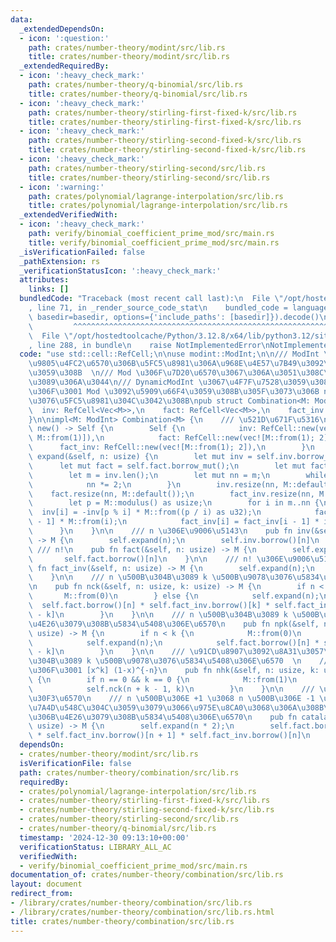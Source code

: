 ```yaml
---
data:
  _extendedDependsOn:
  - icon: ':question:'
    path: crates/number-theory/modint/src/lib.rs
    title: crates/number-theory/modint/src/lib.rs
  _extendedRequiredBy:
  - icon: ':heavy_check_mark:'
    path: crates/number-theory/q-binomial/src/lib.rs
    title: crates/number-theory/q-binomial/src/lib.rs
  - icon: ':heavy_check_mark:'
    path: crates/number-theory/stirling-first-fixed-k/src/lib.rs
    title: crates/number-theory/stirling-first-fixed-k/src/lib.rs
  - icon: ':heavy_check_mark:'
    path: crates/number-theory/stirling-second-fixed-k/src/lib.rs
    title: crates/number-theory/stirling-second-fixed-k/src/lib.rs
  - icon: ':heavy_check_mark:'
    path: crates/number-theory/stirling-second/src/lib.rs
    title: crates/number-theory/stirling-second/src/lib.rs
  - icon: ':warning:'
    path: crates/polynomial/lagrange-interpolation/src/lib.rs
    title: crates/polynomial/lagrange-interpolation/src/lib.rs
  _extendedVerifiedWith:
  - icon: ':heavy_check_mark:'
    path: verify/binomial_coefficient_prime_mod/src/main.rs
    title: verify/binomial_coefficient_prime_mod/src/main.rs
  _isVerificationFailed: false
  _pathExtension: rs
  _verificationStatusIcon: ':heavy_check_mark:'
  attributes:
    links: []
  bundledCode: "Traceback (most recent call last):\n  File \"/opt/hostedtoolcache/Python/3.12.8/x64/lib/python3.12/site-packages/onlinejudge_verify/documentation/build.py\"\
    , line 71, in _render_source_code_stat\n    bundled_code = language.bundle(stat.path,\
    \ basedir=basedir, options={'include_paths': [basedir]}).decode()\n          \
    \         ^^^^^^^^^^^^^^^^^^^^^^^^^^^^^^^^^^^^^^^^^^^^^^^^^^^^^^^^^^^^^^^^^^^^^^^^^^^^^^^^^\n\
    \  File \"/opt/hostedtoolcache/Python/3.12.8/x64/lib/python3.12/site-packages/onlinejudge_verify/languages/rust.py\"\
    , line 288, in bundle\n    raise NotImplementedError\nNotImplementedError\n"
  code: "use std::cell::RefCell;\n\nuse modint::ModInt;\n\n/// ModInt \u3067\u4E8C\
    \u9805\u4FC2\u6570\u306B\u5FC5\u8981\u306A\u968E\u4E57\u7B49\u3092\u8A08\u7B97\
    \u3059\u308B  \n/// Mod \u306F\u7D20\u6570\u3067\u306A\u3051\u308C\u3070\u306A\
    \u3089\u306A\u3044\n/// DynamicModInt \u3067\u4F7F\u7528\u3059\u308B\u5834\u5408\
    \u306F\u3001 Mod \u3092\u5909\u66F4\u3059\u308B\u305F\u3073\u306B new \u3092\u547C\
    \u3076\u5FC5\u8981\u304C\u3042\u308B\npub struct Combination<M: ModInt> {\n  \
    \  inv: RefCell<Vec<M>>,\n    fact: RefCell<Vec<M>>,\n    fact_inv: RefCell<Vec<M>>,\n\
    }\n\nimpl<M: ModInt> Combination<M> {\n    /// \u521D\u671F\u5316\n    pub fn\
    \ new() -> Self {\n        Self {\n            inv: RefCell::new(vec![M::from(0),\
    \ M::from(1)]),\n            fact: RefCell::new(vec![M::from(1); 2]),\n      \
    \      fact_inv: RefCell::new(vec![M::from(1); 2]),\n        }\n    }\n\n    fn\
    \ expand(&self, n: usize) {\n        let mut inv = self.inv.borrow_mut();\n  \
    \      let mut fact = self.fact.borrow_mut();\n        let mut fact_inv = self.fact_inv.borrow_mut();\n\
    \        let m = inv.len();\n        let mut nn = m;\n        while nn <= n {\n\
    \            nn *= 2;\n        }\n        inv.resize(nn, M::default());\n    \
    \    fact.resize(nn, M::default());\n        fact_inv.resize(nn, M::default());\n\
    \        let p = M::modulus() as usize;\n        for i in m..nn {\n          \
    \  inv[i] = -inv[p % i] * M::from((p / i) as u32);\n            fact[i] = fact[i\
    \ - 1] * M::from(i);\n            fact_inv[i] = fact_inv[i - 1] * inv[i];\n  \
    \      }\n    }\n\n    /// n \u306E\u9006\u5143\n    pub fn inv(&self, n: usize)\
    \ -> M {\n        self.expand(n);\n        self.inv.borrow()[n]\n    }\n\n   \
    \ /// n!\n    pub fn fact(&self, n: usize) -> M {\n        self.expand(n);\n \
    \       self.fact.borrow()[n]\n    }\n\n    /// n! \u306E\u9006\u5143\n    pub\
    \ fn fact_inv(&self, n: usize) -> M {\n        self.expand(n);\n        self.fact_inv.borrow()[n]\n\
    \    }\n\n    /// n \u500B\u304B\u3089 k \u500B\u9078\u3076\u5834\u5408\u306E\u6570\
    \n    pub fn nck(&self, n: usize, k: usize) -> M {\n        if n < k {\n     \
    \       M::from(0)\n        } else {\n            self.expand(n);\n          \
    \  self.fact.borrow()[n] * self.fact_inv.borrow()[k] * self.fact_inv.borrow()[n\
    \ - k]\n        }\n    }\n\n    /// n \u500B\u304B\u3089 k \u500B\u9078\u3093\u3067\
    \u4E26\u3079\u308B\u5834\u5408\u306E\u6570\n    pub fn npk(&self, n: usize, k:\
    \ usize) -> M {\n        if n < k {\n            M::from(0)\n        } else {\n\
    \            self.expand(n);\n            self.fact.borrow()[n] * self.fact_inv.borrow()[n\
    \ - k]\n        }\n    }\n\n    /// \u91CD\u8907\u3092\u8A31\u3057\u3066 n \u500B\
    \u304B\u3089 k \u500B\u9078\u3076\u5834\u5408\u306E\u6570  \n    /// \u307E\u305F\
    \u306F\u3001 [x^k] (1-x)^{-n}\n    pub fn nhk(&self, n: usize, k: usize) -> M\
    \ {\n        if n == 0 && k == 0 {\n            M::from(1)\n        } else {\n\
    \            self.nck(n + k - 1, k)\n        }\n    }\n\n    /// \u30AB\u30BF\u30E9\
    \u30F3\u6570\n    /// n \u500B\u306E +1 \u3068 n \u500B\u306E -1 \u3092\u3001\u7D2F\
    \u7A4D\u548C\u304C\u3059\u3079\u3066\u975E\u8CA0\u3068\u306A\u308B\u3088\u3046\
    \u306B\u4E26\u3079\u308B\u5834\u5408\u306E\u6570\n    pub fn catalan(&self, n:\
    \ usize) -> M {\n        self.expand(n * 2);\n        self.fact.borrow()[n * 2]\
    \ * self.fact_inv.borrow()[n + 1] * self.fact_inv.borrow()[n]\n    }\n}\n"
  dependsOn:
  - crates/number-theory/modint/src/lib.rs
  isVerificationFile: false
  path: crates/number-theory/combination/src/lib.rs
  requiredBy:
  - crates/polynomial/lagrange-interpolation/src/lib.rs
  - crates/number-theory/stirling-first-fixed-k/src/lib.rs
  - crates/number-theory/stirling-second-fixed-k/src/lib.rs
  - crates/number-theory/stirling-second/src/lib.rs
  - crates/number-theory/q-binomial/src/lib.rs
  timestamp: '2024-12-30 09:13:10+00:00'
  verificationStatus: LIBRARY_ALL_AC
  verifiedWith:
  - verify/binomial_coefficient_prime_mod/src/main.rs
documentation_of: crates/number-theory/combination/src/lib.rs
layout: document
redirect_from:
- /library/crates/number-theory/combination/src/lib.rs
- /library/crates/number-theory/combination/src/lib.rs.html
title: crates/number-theory/combination/src/lib.rs
---
```

